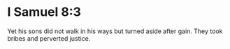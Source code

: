 # I Samuel 8:3

Yet his sons did not walk in his ways but turned aside after gain. They took bribes and perverted justice.
